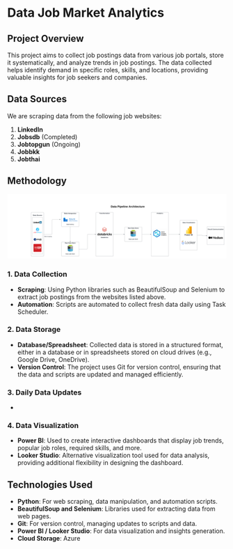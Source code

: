 # Data Job Market Analytics

## Project Overview
This project aims to collect job postings data from various job portals, store it systematically, and analyze trends in job postings. The data collected helps identify demand in specific roles, skills, and locations, providing valuable insights for job seekers and companies.

## Data Sources
We are scraping data from the following job websites:
1. **LinkedIn**
2. **Jobsdb** (Completed)
3. **Jobtopgun** (Ongoing)
4. **Jobbkk**
5. **Jobthai**

## Methodology

![Data Pipeline Architecture](https://github.com/Kittisak-M/Data/blob/main/data_pipeline_architecture.png)

### 1. Data Collection
- **Scraping**: Using Python libraries such as BeautifulSoup and Selenium to extract job postings from the websites listed above.
- **Automation**: Scripts are automated to collect fresh data daily using Task Scheduler.

### 2. Data Storage
- **Database/Spreadsheet**: Collected data is stored in a structured format, either in a database or in spreadsheets stored on cloud drives (e.g., Google Drive, OneDrive).
- **Version Control**: The project uses Git for version control, ensuring that the data and scripts are updated and managed efficiently.

### 3. Daily Data Updates
- 

### 4. Data Visualization
- **Power BI**: Used to create interactive dashboards that display job trends, popular job roles, required skills, and more.
- **Looker Studio**: Alternative visualization tool used for data analysis, providing additional flexibility in designing the dashboard.

## Technologies Used
- **Python**: For web scraping, data manipulation, and automation scripts.
- **BeautifulSoup and Selenium**: Libraries used for extracting data from web pages.
- **Git**: For version control, managing updates to scripts and data.
- **Power BI / Looker Studio**: For data visualization and insights generation.
- **Cloud Storage**: Azure


   

   


